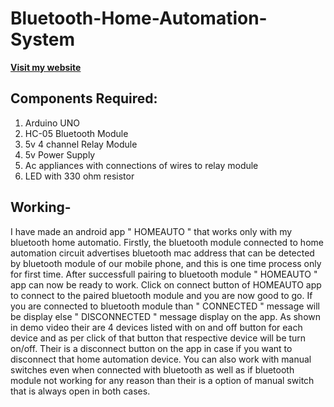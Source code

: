 # Bluetooth-Home-Automation-System
**[Visit my website](https://sites.google.com/view/rhythmshah/bluetooth-home-automation?authuser=0)**

## **Components Required:**
1. Arduino UNO
2. HC-05 Bluetooth Module
3.  5v 4 channel Relay Module
4.  5v Power Supply
5.  Ac appliances with connections of wires to relay module
6.  LED with 330 ohm resistor

## **Working-**

I have made an android app " HOMEAUTO " that works only with my bluetooth home automatio. Firstly, the bluetooth module connected to home automation circuit advertises bluetooth mac address that can be detected by bluetooth module of our mobile phone, and this is one time process only for first time. After successfull pairing to bluetooth module " HOMEAUTO " app can now be ready to work. Click on connect button of HOMEAUTO app to connect to the paired bluetooth module and you are now good to go. If you are connected to bluetooth module than " CONNECTED " message will be display else " DISCONNECTED " message display on the app. As shown in demo video their are 4 devices listed with on and off button for each device and as per click of that button that respective device will be turn on/off. Their is a disconnect button on the app in case if you want to disconnect that home automation device. You can also work with manual switches even when connected with bluetooth as well as if bluetooth module not working for any reason than their is a option of manual switch that is always open in both cases.
